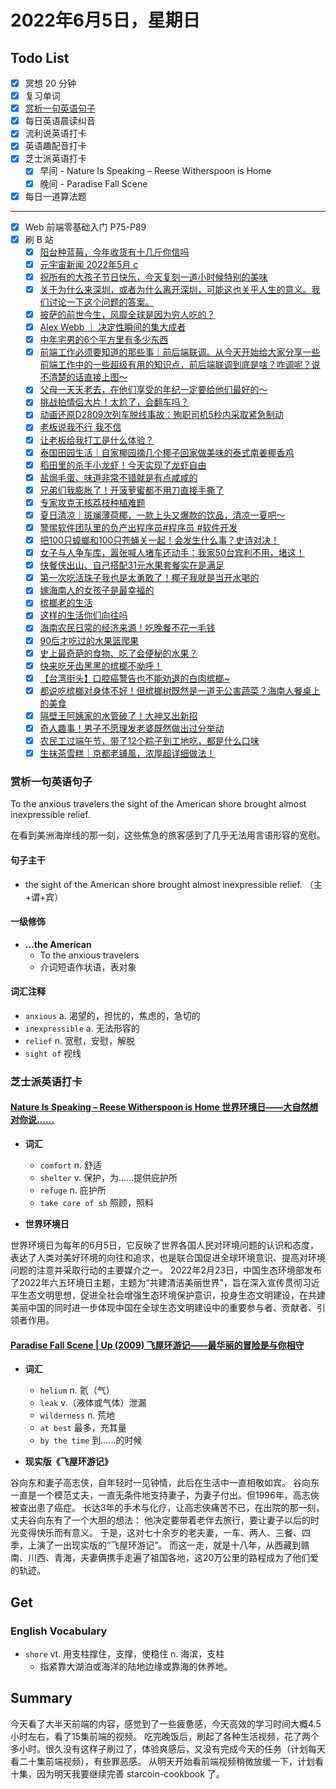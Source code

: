 # 2022年6月5日，星期日

## Todo List

- [x] 冥想 20 分钟
- [x] 复习单词
- [x] [赏析一句英语句子](#赏析一句英语句子)
- [x] 每日英语晨读纠音
- [x] 流利说英语打卡
- [x] 英语趣配音打卡
- [x] 芝士派英语打卡
  - [x] 早间 - Nature Is Speaking – Reese Witherspoon is Home
  - [x] 晚间 - Paradise Fall Scene
- [x] 每日一道算法题
--------
- [x] Web 前端零基础入门 P75-P89
- [x] 刷 B 站
  - [x] [阳台种蓝莓，今年收货有十几斤你信吗](https://b23.tv/RHSXufg)
  - [x] [元宇宙新闻 2022年5月 c](https://b23.tv/trTs0qx)
  - [x] [祝所有的大孩子节日快乐，今天复刻一道小时候特别的美味](https://b23.tv/b0sIgzP)
  - [x] [关于为什么来深圳，或者为什么离开深圳，可能这也关乎人生的意义。我们讨论一下这个问题的答案。](https://b23.tv/cebVwMF)
  - [x] [披萨的前世今生，风靡全球是因为穷人吃的？](https://b23.tv/OYLr7og)
  - [x] [Alex Webb ｜ 决定性瞬间的集大成者](https://b23.tv/k0Rz8Ba)
  - [x] [中年宅男的6个平方里有多少东西](https://b23.tv/QftOkwk)
  - [x] [前端工作必须要知道的那些事｜前后端联调。从今天开始给大家分享一些前端工作中的一些超级有用的知识点，前后端联调到底是啥？咋调呢？说不清楚的话直接上图～](https://b23.tv/nFdJxcr)
  - [x] [父母一天天老去，在他们享受的年纪一定要给他们最好的～](https://b23.tv/7OAbfH6)
  - [x] [挑战拍情侣大片！太尬了，会翻车吗？](https://b23.tv/DcL476f)
  - [x] [动画还原D2809次列车脱线事故：殉职司机5秒内采取紧急制动](https://b23.tv/mD6CRzr)
  - [x] [老板说我不行 我不信](https://b23.tv/bHLZr7g)
  - [x] [让老板给我打工是什么体验？](https://b23.tv/OOV2ARn)
  - [x] [泰国田园生活｜自家椰园摘几个椰子回家做美味的泰式南姜椰香鸡](https://b23.tv/O3JoQaq)
  - [x] [稻田里的杀手小龙虾！今天实现了龙虾自由](https://b23.tv/29jMJkO)
  - [x] [盐焗毛蛋、味道非常不错就是有点咸咸的](https://b23.tv/zdXZ78w)
  - [x] [兄弟们我膨胀了！开菠萝蜜都不用刀直接手撕了](https://b23.tv/hstiTZn)
  - [x] [专家攻克无核荔枝种植难题](https://b23.tv/ekssBQv)
  - [x] [夏日清凉｜斑斓薄荷椰，一款上头又爆款的饮品，清凉一夏吧～](https://b23.tv/WqPcvyo)
  - [x] [警惕软件团队里的负产出程序员#程序员 #软件开发](https://b23.tv/v0Lcuql)
  - [x] [把100只蟑螂和100只苍蝇关一起！会发生什么事？史诗对决！](https://b23.tv/K3QH44H)
  - [x] [女子与人争车库，嚣张喊人堵车还动手：我家50台宾利不用，堵这！](https://b23.tv/H7PDs9g)
  - [x] [快餐侠出山、自己搭配31元水果套餐实在是满足](https://b23.tv/az1I4gX)
  - [x] [第一次吃活珠子我也是太勇敢了！椰子我就是当开水喝的](https://b23.tv/gY7GmxL)
  - [x] [嫁海南人的女孩子是最幸福的](https://b23.tv/89AQfkE)
  - [x] [槟榔老的生活](https://b23.tv/XvVeFw0)
  - [x] [这样的生活你们向往吗](https://b23.tv/FHMX99I)
  - [x] [海南农民日常的经济来源！吃晚餐不花一毛钱](https://b23.tv/ZBIPq6L)
  - [x] [90后才吃过的水果篮爬果](https://b23.tv/uX02lq0)
  - [x] [史上最奇葩的食物、吃了会便秘的水果？](https://b23.tv/IjQgpu8)
  - [x] [快来吃牙齿黑黑的槟榔不呦呼！](https://b23.tv/aQ8JngJ)
  - [x] [【台湾街头】口腔癌警告也不能劝退的白肉槟榔~](https://b23.tv/524zbNS)
  - [x] [都说吃槟榔对身体不好！但槟榔树既然是一道无公害蔬菜？海南人餐桌上的美食](https://b23.tv/VQmkS95)
  - [x] [隔壁王阿姨家的水管破了！大神又出新招](https://b23.tv/Wti8Wfs)
  - [x] [奇人趣事！男子不愿理发老婆既然做出过分举动](https://b23.tv/2dXlmO7)
  - [x] [农民工过端午节，带了12个粽子到工地吃，都是什么口味](https://b23.tv/zwg1jmi)
  - [x] [生抹茶雪糕｜京都老铺風，浓厚超详细做法！](https://b23.tv/AEWzZyO)

### 赏析一句英语句子

To the anxious travelers the sight of the American shore brought almost inexpressible relief.

在看到美洲海岸线的那一刻，这些焦急的旅客感到了几乎无法用言语形容的宽慰。

#### 句子主干

- the sight of the American shore brought almost inexpressible relief. （主+谓+宾）

#### 一级修饰

- **...the American**
  - To the anxious travelers
  - 介词短语作状语，表对象

#### 词汇注释

- `anxious` a. 渴望的，担忧的，焦虑的，急切的
- `inexpressible` a. 无法形容的
- `relief` n. 宽慰，安慰，解脱
- `sight of` 视线

### 芝士派英语打卡

#### [Nature Is Speaking – Reese Witherspoon is Home 世界环境日——大自然想对你说……](https://reading.baicizhan.com/h5/listen-movie.html?id=719&wxapp=mint_danni_ear#/home)

- **词汇**

  - `comfort` n. 舒适
  - `shelter` v. 保护，为……提供庇护所
  - `refuge` n. 庇护所
  - `take care of sb` 照顾，照料

- **世界环境日**

世界环境日为每年的6月5日，它反映了世界各国人民对环境问题的认识和态度，表达了人类对美好环境的向往和追求，也是联合国促进全球环境意识、提高对环境问题的注意并采取行动的主要媒介之一。
2022年2月23日，中国生态环境部发布了2022年六五环境日主题，主题为“共建清洁美丽世界”，旨在深入宣传贯彻习近平生态文明思想，促进全社会增强生态环境保护意识，投身生态文明建设，在共建美丽中国的同时进一步体现中国在全球生态文明建设中的重要参与者、贡献者、引领者作用。

#### [Paradise Fall Scene | Up (2009) 飞屋环游记——最华丽的冒险是与你相守](http://reading.baicizhan.com/h5/listen-movie.html?id=720&wxapp=mint_danni_ear#/home)

- **词汇**

  - `helium` n. 氦（气）
  - `leak` v.（液体或气体）泄漏
  - `wilderness` n. 荒地
  - `at best` 最多，充其量
  - `by the time` 到……的时候

- **现实版《飞屋环游记》**

谷向东和妻子高志侠，自年轻时一见钟情，此后在生活中一直相敬如宾。
谷向东一直是一个模范丈夫，一直无条件地支持妻子，为妻子付出。但1996年，高志俠被查出患了癌症。
长达3年的手术与化疗，让高志侠痛苦不已，在出院的那一刻，丈夫谷向东有了一个大胆的想法：
他决定要带着老伴去旅行，要让妻子以后的时光变得快乐而有意义。
于是，这对七十余岁的老夫妻，一车、两人、三餐、四季，上演了一出现实版的“飞屋环游记”。
而这一走，就是十八年，从西藏到赣南、川西、青海，夫妻俩携手走遍了祖国各地，这20万公里的路程成为了他们爱的轨迹。

## Get

### English Vocabulary

- `shore` vt. 用支柱撑住，支撑，使稳住 n. 海滨，支柱
  - 指紧靠大湖泊或海洋的陆地边缘或靠海的休养地。

## Summary

今天看了大半天前端的内容，感觉到了一些疲惫感，今天高效的学习时间大概4.5小时左右，看了15集前端的视频。
吃完晚饭后，刷起了各种生活视频，花了两个多小时。很久没有这样子刷过了，体验爽感后，又没有完成今天的任务（计划每天看二十集前端视频），有些罪恶感。
从明天开始看前端视频稍微放缓一下，计划看十集，因为明天我要继续完善 starcoin-cookbook 了。
